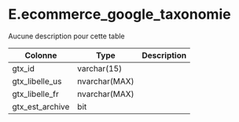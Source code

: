 # E.ecommerce_google_taxonomie

Aucune description pour cette table

Colonne|Type|Description
---|---|---
gtx_id|varchar(15)|
gtx_libelle_us|nvarchar(MAX)|
gtx_libelle_fr|nvarchar(MAX)|
gtx_est_archive|bit|
